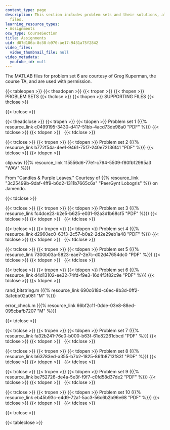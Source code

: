```yaml
---
content_type: page
description: This section includes problem sets and their solutions, along with supporting
  files.
learning_resource_types:
- Assignments
ocw_type: CourseSection
title: Assignments
uid: d87d186a-8c38-b970-ae17-9431a75f2842
video_files:
  video_thumbnail_file: null
video_metadata:
  youtube_id: null
---
```


The MATLAB files for problem set 6 are courtesy of Greg Kuperman, the course TA, and are used with permission.

{{< tableopen >}}
{{< theadopen >}}
{{< tropen >}}
{{< thopen >}}
PROBLEM SETS
{{< thclose >}}
{{< thopen >}}
SUPPORTING FILES
{{< thclose >}}

{{< trclose >}}

{{< theadclose >}}
{{< tropen >}}
{{< tdopen >}}
Problem set 1 ({{% resource_link c0499195-3430-d417-51bb-4acd73de98a0 "PDF" %}})
{{< tdclose >}}
{{< tdopen >}}
 
{{< tdclose >}}

{{< trclose >}}
{{< tropen >}}
{{< tdopen >}}
Problem set 2 ({{% resource_link b772f54a-4ee1-9461-75f7-240e72136f41 "PDF" %}})
{{< tdclose >}}
{{< tdopen >}}


clip.wav ({{% resource_link 115556d6-77e1-c794-5509-f80fb12995a3 "WAV" %}})

From "Candles & Purple Leaves." Courtesy of {{% resource_link "3c25499b-9daf-4ff9-b6d2-1311b7665c6a" "PeerGynt Lobogris" %}} on Jamendo.


{{< tdclose >}}

{{< trclose >}}
{{< tropen >}}
{{< tdopen >}}
Problem set 3 ({{% resource_link fc4dce23-b2e5-b625-e031-92a3d1b68cf5 "PDF" %}})
{{< tdclose >}}
{{< tdopen >}}
 
{{< tdclose >}}

{{< trclose >}}
{{< tropen >}}
{{< tdopen >}}
Problem set 4 ({{% resource_link d2960ec0-63f3-2c57-b0a2-2d2e29eb1a48 "PDF" %}})
{{< tdclose >}}
{{< tdopen >}}
 
{{< tdclose >}}

{{< trclose >}}
{{< tropen >}}
{{< tdopen >}}
Problem set 5 ({{% resource_link 7300b03a-5823-eae7-2e7c-d02d47654dc0 "PDF" %}})
{{< tdclose >}}
{{< tdopen >}}
 
{{< tdclose >}}

{{< trclose >}}
{{< tropen >}}
{{< tdopen >}}
Problem set 6 ({{% resource_link d4d13102-ee32-74fd-f9e3-16d4f3f82c9e "PDF" %}})
{{< tdclose >}}
{{< tdopen >}}


rand\_bitstring.m ({{% resource_link 690c618d-c6ec-8b3d-0ff2-3a1ebb02a081 "M" %}})

error\_check.m ({{% resource_link 66bf2c11-0dde-03e8-88ed-095cbafb7207 "M" %}})


{{< tdclose >}}

{{< trclose >}}
{{< tropen >}}
{{< tdopen >}}
Problem set 7 ({{% resource_link fa32b241-76e0-b000-b63f-61e82261cbcd "PDF" %}})
{{< tdclose >}}
{{< tdopen >}}
 
{{< tdclose >}}

{{< trclose >}}
{{< tropen >}}
{{< tdopen >}}
Problem set 8 ({{% resource_link b63783ed-a355-b7b2-1825-86fb8713f83f "PDF" %}})
{{< tdclose >}}
{{< tdopen >}}
 
{{< tdclose >}}

{{< trclose >}}
{{< tropen >}}
{{< tdopen >}}
Problem set 9 ({{% resource_link be752726-de4a-5e3f-f9f7-c0fd58d37de2 "PDF" %}})
{{< tdclose >}}
{{< tdopen >}}
 
{{< tdclose >}}

{{< trclose >}}
{{< tropen >}}
{{< tdopen >}}
Problem set 10 ({{% resource_link eb45b93c-e4d9-72af-5ac3-56c6b2b96e68 "PDF" %}})
{{< tdclose >}}
{{< tdopen >}}
 
{{< tdclose >}}

{{< trclose >}}

{{< tableclose >}}